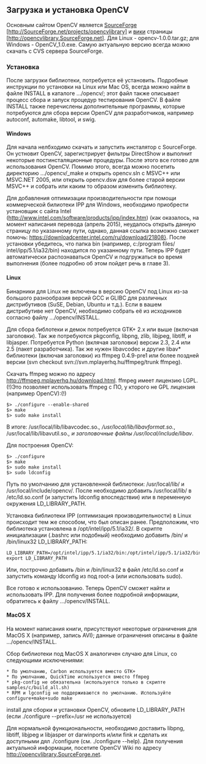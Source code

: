 ## Загрузка и установка OpenCV

Основным сайтом OpenCV является [SourceForge](http://SourceForge.net/projects/opencvlibrary) [http://SourceForge.net/projects/opencvlibrary] и [вики](http://opencvlibrary.SourceForge.net) страницы [http://opencvlibrary.SourceForge.net]. Для Linux - opencv-1.0.0.tar.gz; для Windows - OpenCV_1.0.exe. Самую актуальную версию всегда можно скачать с CVS сервера SourceForge.

### Установка

После загрузки библиотеки, потребуется её установить. Подробные инструкции по установки на Linux или Mac OS, всегда можно найти в файле INSTALL в каталоге .../opencv/; этот файл также описывает процесс сбора и запуск процедур тестирования OpenCV. В файле INSTALL также перечислены дополнительные программы, которые потребуются для сбора версии OpenCV для разработчиков, например autoconf, automake, libtool, и swig.

#### Windows

Для начала нелбходимо скачать и запустить инсталятор с SourceForge. Он устновит OpenCV, зарегистрирует фильтры DirectShow и выполнит некоторые постинсталяционные процедуры. После этого все готово для использования OpenCV. Помимо этого, всегда можно посетить директорию .../opencv/_make и открыть opencv.sln с MSVC++ или MSVC.NET 2005, или открыть opencv.dsw для более старой версии MSVC++ и собрать или каким то образом изменить библиотеку. 

Для добавления оптимизации производительности при помощи коммерческой билиотеки IPP для Windows, необходимо приобрести установщик с сайта Intel (http://www.intel.com/software/products/ipp/index.htm) {как оказалось, на момент написания перевода (апрель 2015), неудалось открыть данную страницу по указанному пути, однако, данная ссылка возможно сможет помочь: https://downloadcenter.intel.com/ru/download/21808}. После установки убедитесь, что папка bin (например, c:/program files/
intel/ipp/5.1/ia32/bin) находится по указанному пути. Теперь IPP будет автоматически распознаваться OpenCV и подгружаться во время выполнения (более подробно об этом пойдет речь в главе 3).

#### Linux

Бинарники для Linux не включены в версию OpenCV под Linux из-за большого разнообразия версий GCC и GLIBC для различных дистрибутивов (SuSE, Debian, Ubuntu и т.д.). Если в вашем дистрибутиве нет OpenCV, необходимо собрать её из исходников согласно файлу .../opencv/INSTALL.

Для сбора библотеки и демок потребуется GTK+ 2.x или выше (включая заголовки). Так же потребуются pkgconfig, libpng, zlib, libjpeg, libtiff, и libjasper. Потребуется Python (вклячая заголовки) версии 2.3, 2.4 или 2.5 (пакет разработчика). Так же нужен libavcodec и другие libav* библиотеки (включая заголовки) из ffmpeg 0.4.9-pre1 или более поздней версии (svn checkout svn://svn.mplayerhq.hu/ffmpeg/trunk ffmpeg).

Скачать ffmpeg можно по адресу http://ffmpeg.mplayerhq.hu/download.html. ffmpeg имеет лицензию LGPL. (!)Это позволяет использовать ffmpeg с ПО, у кторого не GPL лицензия (например OpenCV):(!)

	$> ./configure --enable-shared
	$> make
	$> sudo make install

В итоге: /usr/local/lib/libavcodec.so.*, /usr/local/lib/libavformat.so.*,
/usr/local/lib/libavutil.so.*, и заголовочные файлы /usr/local/include/libav*.

Для построения OpenCV:

	$> ./configure
	$> make
	$> sudo make install
	$> sudo ldconfig

Путь по умолчанию для установленной библиотеки: /usr/local/lib/ и /usr/local/include/opencv/. После необходимо добавить /usr/local/lib/ в /etc/ld.so.conf (и запустить ldconfig впоследствии) или в переменную окружения LD_LIBRARY_PATH. 

Установка библиотеки IPP (оптимизация производительности) в Linux происходит тем же способом, что был описан ранее. Предположим, что библиотека установлена в /opt/intel/ipp/5.1/ia32/. В скрипте инициализации (.bashrc или подобный) необходимо добавить <your install_path>/bin/ и <your install_path>/bin/linux32 LD_LIBRARY_PATH:

	LD_LIBRARY_PATH=/opt/intel/ipp/5.1/ia32/bin:/opt/intel/ipp/5.1/ia32/bin/linux32:$LD_LIBRARY_PATH
	export LD_LIBRARY_PATH

Или, построчно добавить <your install_path>/bin и <your install_path>/bin/linux32 в файл /etc/ld.so.conf и запустить команду ldconfig из под root-а (или использовать sudo).

Все готово к использованию. Теперь OpenCV сможет найти и использовать IPP. Для получения более подробной информации, обратитесь к файлу .../opencv/INSTALL.

#### MacOS X

На момент написания книги, присутствуют некоторые ограничения для MacOS X (например, запись AVI); данные ограничения описаны в файле .../opencv/INSTALL.

Сбор библиотеки под MacOS X аналогичен случаю для Linux, со следующими исключениями:

	* По умолчанию, Carbon используется вместо GTK+
	* По умолчанию, QuickTime используется вместо ffmpeg
	* pkg-config не обязательна (используется только в скрипте samples/c/build_all.sh)
	* RPM и lgconfig не поддерживаются по умолчанию. Используйте configure+make+sudo make
install для сборки и установки OpenCV, обновите LD_LIBRARY_PATH (если ./configure --prefix=/usr не используется)

Для нормальной функциональности, необходимо доставить libpng, libtiff, libjpeg и libjasper от darwinports и/или fink и сделать их доступными дял ./configure (см. ./configure --help). Для получения актуальной информации, посетите OpenCV Wiki по адресу http://opencvlibrary.SourceForge.net.